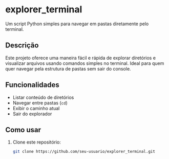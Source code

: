 # explorer_terminal

Um script Python simples para navegar em pastas diretamente pelo terminal.

## Descrição

Este projeto oferece uma maneira fácil e rápida de explorar diretórios e visualizar arquivos usando comandos simples no terminal. Ideal para quem quer navegar pela estrutura de pastas sem sair do console.

## Funcionalidades

- Listar conteúdo de diretórios
- Navegar entre pastas (`cd`)
- Exibir o caminho atual
- Sair do explorador

## Como usar

1. Clone este repositório:
   ```bash
   git clone https://github.com/seu-usuario/explorer_terminal.git
